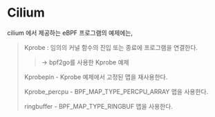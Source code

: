 # Cilium

cilium 에서 제공하는 eBPF 프로그램의 예제에는,

>Kprobe : 임의의 커널 함수의 진입 또는 종료에 프로그램을 연결한다.
>> -> bpf2go를 사용한 Kprobe 예제
>
>Kprobepin - Kprobe 예제에서 고정된 맵을 재사용한다.
>
>Kprobe_percpu - BPF_MAP_TYPE_PERCPU_ARRAY 맵을 사용한다.
>
>ringbuffer - BPF_MAP_TYPE_RINGBUF 맵을 사용한다.
>
>

